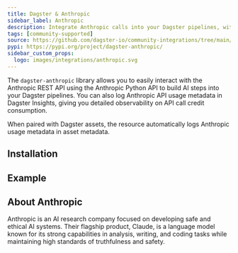 ```yaml
---
title: Dagster & Anthropic
sidebar_label: Anthropic
description: Integrate Anthropic calls into your Dagster pipelines, without breaking the bank.
tags: [community-supported]
source: https://github.com/dagster-io/community-integrations/tree/main/libraries/dagster-anthropic
pypi: https://pypi.org/project/dagster-anthropic/
sidebar_custom_props:
  logo: images/integrations/anthropic.svg
---
```


The `dagster-anthropic` library allows you to easily interact with the Anthropic REST API using the Anthropic Python API to build AI steps into your Dagster pipelines. You can also log Anthropic API usage metadata in Dagster Insights, giving you detailed observability on API call credit consumption.

When paired with Dagster assets, the resource automatically logs Anthropic usage metadata in asset metadata.

## Installation

<PackageInstallInstructions packageName="dagster-anthropic" />

## Example

<CodeExample path="docs_snippets/docs_snippets/integrations/anthropic.py" language="python" />

## About Anthropic

Anthropic is an AI research company focused on developing safe and ethical AI systems. Their flagship product, Claude, is a language model known for its strong capabilities in analysis, writing, and coding tasks while maintaining high standards of truthfulness and safety.
